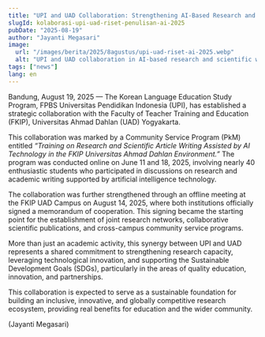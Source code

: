 ```yaml
---
title: "UPI and UAD Collaboration: Strengthening AI-Based Research and Scientific Writing"
slugId: kolaborasi-upi-uad-riset-penulisan-ai-2025
pubDate: "2025-08-19"
author: "Jayanti Megasari"
image:
  url: "/images/berita/2025/8agustus/upi-uad-riset-ai-2025.webp"
  alt: "UPI and UAD collaboration in AI-based research and scientific writing"
tags: ["news"]
lang: en
---
```


Bandung, August 19, 2025 — The Korean Language Education Study Program, FPBS Universitas Pendidikan Indonesia (UPI), has established a strategic collaboration with the Faculty of Teacher Training and Education (FKIP), Universitas Ahmad Dahlan (UAD) Yogyakarta.  

This collaboration was marked by a Community Service Program (PkM) entitled *“Training on Research and Scientific Article Writing Assisted by AI Technology in the FKIP Universitas Ahmad Dahlan Environment.”* The program was conducted online on June 11 and 18, 2025, involving nearly 40 enthusiastic students who participated in discussions on research and academic writing supported by artificial intelligence technology.  

The collaboration was further strengthened through an offline meeting at the FKIP UAD Campus on August 14, 2025, where both institutions officially signed a memorandum of cooperation. This signing became the starting point for the establishment of joint research networks, collaborative scientific publications, and cross-campus community service programs.  

More than just an academic activity, this synergy between UPI and UAD represents a shared commitment to strengthening research capacity, leveraging technological innovation, and supporting the Sustainable Development Goals (SDGs), particularly in the areas of quality education, innovation, and partnerships.  

This collaboration is expected to serve as a sustainable foundation for building an inclusive, innovative, and globally competitive research ecosystem, providing real benefits for education and the wider community.  

(Jayanti Megasari)
